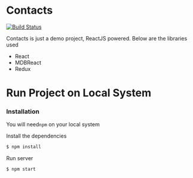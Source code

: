 # Contacts

[![Build Status](https://travis-ci.org/joemccann/dillinger.svg?branch=master)](https://travis-ci.org/joemccann/dillinger)

Contacts is just a demo project, ReactJS powered. Below are the libraries used

- React
- MDBReact
- Redux

# Run Project on Local System

### Installation

You will need`npm` on your local system

Install the dependencies

```sh
$ npm install
```

Run server

```sh
$ npm start
```
